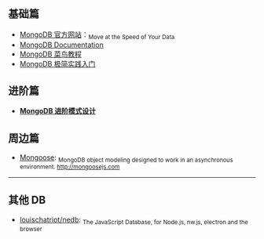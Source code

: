 ## 基础篇

- [MongoDB 官方网站](https://www.mongodb.com/)：<sub>Move at the Speed of Your Data</sub>
- [MongoDB Documentation](https://docs.mongodb.com/)
- [MongoDB 菜鸟教程](http://www.runoob.com/mongodb/mongodb-tutorial.html)
- [MongoDB 极简实践入门](https://github.com/StevenSLXie/Tutorials-for-Web-Developers/blob/master/MongoDB%20%E6%9E%81%E7%AE%80%E5%AE%9E%E8%B7%B5%E5%85%A5%E9%97%A8.md)

## 进阶篇

- **[MongoDB 进阶模式设计](http://www.mongoing.com/mongodb-advanced-pattern-design)**


## 周边篇

- [Mongoose](https://github.com/Automattic/mongoose): <sub>MongoDB object modeling designed to work in an asynchronous environment. http://mongoosejs.com</sub>

---

## 其他 DB

- [louischatriot/nedb](https://github.com/louischatriot/nedb): <sub>The JavaScript Database, for Node.js, nw.js, electron and the browser</sub>